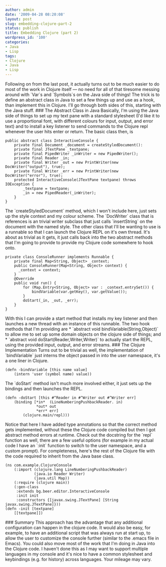 ```yaml
---
author: admin
date: '2009-04-28 08:20:08'
layout: post
slug: embedding-clojure-part-2
status: publish
title: Embedding Clojure (part 2)
wordpress_id: '100'
categories:
- Java
- Lisp
tags:
- Clojure
- Java
- Lisp
---
```


Following on from the last post, it actually turns out to be much easier
to do most of the work in Clojure itself — no need for all of that
tiresome messing around with \`Var\`s and \`Symbols\`s on the Java side
of things! The trick is to define an abstract class in Java to set a few
things up and use as a hook, than implement this in Clojure. I'll go
through both sides of this, starting with the Java stuff. \#\#\# The
Abstract Class in Java Basically, I'm using the Java side of things to
set up my text pane with a standard stylesheet (I'd like it to use a
proportional font, with different colours for input, output, and error
text) and to install a key listener to send commands to the Clojure repl
whenever the user hits enter or return. The basic class then, is

~~~~ {lang="Java" line="1"}
public abstract class InteractiveConsole {
    private final Document _document = createStyledDocument():
    private final JTextPane _textpane;
    private final PipedWriter _inWriter = new PipedWriter();
    private final Reader _in;
    private final Writer _out = new PrintWriter(new DocWriter("output"), true);
    private final Writer _err = new PrintWriter(new DocWriter("error"), true);
    protected InteractiveConsole(JTextPane textpane) throws IOException {
        _textpane = textpane;
        _in = new PipedReader(_inWriter);
    }
}
~~~~

The \`createStyledDocument\` method, which I won't include here, just
sets up the style context and my colour scheme. The \`DocWriter\` class
that is references is an trivial writer subclass that just calls
\`insertString\` on the document with the named style. The other class
that I'll be wanting to use is a runnable so that I can launch the
Clojure REPL on it's own thread. It's about as trivial as it gets, it
just calls back into the two abstract methods that I'm going to provide
to provide my Clojure code somewhere to hook onto.

~~~~ {lang="Java" line="1"}
private class ConsoleRunner implements Runnable {
    private final Map<String, Object> _context;
    public ConsoleRunner(Map<String, Object> context) {
      _context = context;
    }
    @Override
    public void run() {
        for (Map.Entry<String, Object> var : _context.entrySet()) {
            bindVariable(var.getKey(), var.getValue());
        }
        doStart(_in, _out, _err);
    }
}
~~~~

With this I can provide a start method that installs my key listener and
then launches a new thread with an instance of this runnable. The two
hook methods that I'm providing are \* \`abstract void
bindVariable(String,Object)\` to allow me to set up some domain objects
on the clojure side of things; and \* \`abstract void
doStart(Reader,Writer,Writer)\` to actually start the REPL, using the
provided input, output, and error streams. \#\#\# The Clojure
Implementation Turns out to be trivial as well, the implementation of
\`bindVariable\` just interns the object passed in into the user
namespace, it's a one liner in Clojure.

~~~~ {lang="Lisp" line="1"}
(defn -bindVariable [this name value]
    (intern 'user (symbol name) value))
~~~~

The \`doStart\` method isn't much more involved either, it just sets up
the bindings and then launches the REPL.

~~~~ {lang="Lisp" line="1"}
(defn -doStart [this #^Reader in #^Writer out #^Writer err]
    (binding [*in*  (LineNumberingPushbackReader. in)
              *out* out
              *err* err]
        (clojure.main/repl)))
~~~~

Notice that here I have added type annotations so that the correct
method gets implemented, without these the Clojure code compiled but
then I got abstract method errors at runtime. Check out the docstring
for the \`repl\` function as well, there are a few useful options (for
example in my actual code I have an \`:init\` function to switch to the
user namespace, and a custom prompt). For completeness, here's the rest
of the Clojure file with the code required to inherit from the Java base
class.

~~~~ {lang="Lisp" line="1"}
(ns com.example.ClojureConsole
    (:import (clojure.lang LineNumberingPushbackReader)
             (java.io Reader Writer)
             (java.util Map))
    (:require (clojure main))
    (:gen-class
     :extends bg.beer.editor.InteractiveConsole
     :init init
     :constructors {[javax.swing.JTextPane] [String javax.swing.JTextPane]}))
(defn -init [textpane]
    [[textpane]])
~~~~

\#\#\# Summary This approach has the advantage that any additional
configuration can happen in the clojure code. It would also be easy, for
example, to have an additional script that was always run at start up,
to allow the user to customize the console further (similar to the
.emacs file in Emacs). You could also move most of the work that I'm
doing in Java into the Clojure code. I haven't done this as I may want
to support multiple languages in my console and it's nice to have a
common stylesheet and keybindings (e.g. for history) across languages.
Your mileage may vary.
